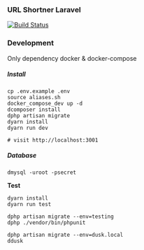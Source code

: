### URL Shortner Laravel
[![Build Status](https://jenkins.rdok.dev/buildStatus/icon?job=url-shortner-laravel%2Frelease)](https://jenkins.rdok.dev/job/url-shortner-laravel/job/release/)

### Development
Only dependency docker & docker-compose

##### Install
```
cp .env.example .env 
source aliases.sh
docker_compose_dev up -d
dcomposer install
dphp artisan migrate
dyarn install
dyarn run dev

# visit http://localhost:3001
```

##### Database
```
dmysql -uroot -psecret
```

**Test**
```
dyarn install
dyarn run test

dphp artisan migrate --env=testing
dphp ./vendor/bin/phpunit

dphp artisan migrate --env=dusk.local
ddusk
```

